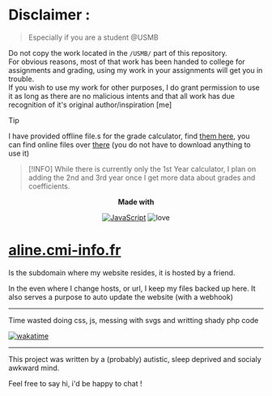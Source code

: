 # Disclaimer :
> Especially if you are a student @USMB

Do not copy the work located in the `/USMB/` part of this repository.\
For obvious reasons, most of that work has been handed to college for assignments and grading, using my work in your assignments will get you in trouble.\
If you wish to use my work for other purposes, I do grant permission to use it as long as there are no malicious intents and that all work has due recognition of it's original author/inspiration [me]


> [!TIP]
> I have provided offline file.s for the grade calculator, find [them here](./grades_calc), you can find online files over [there](http://aline.cmi-info.fr/USMB/COEFS/) (you do not have to download anything to use it)

> [!INFO]
> While there is currently only the 1st Year calculator, I plan on adding the 2nd and 3rd year once I get more data about grades and coefficients.

<div align="center">
<strong> Made with </strong>

[![JavaScript](https://img.shields.io/badge/JavaScript-009cb5?style=flat-square&logo=JavaScript)](https://developer.mozilla.org/en-US/docs/Web/JavaScript)
![love](https://img.shields.io/badge/❤️Love-pink?style=flat-square)

</div>

# [aline.cmi-info.fr](https://aline.cmi-info.fr)
Is the subdomain where my website resides, it is hosted by a friend.

In the even where I change hosts, or url, I keep my files backed up here. 
It also serves a purpose to auto update the website (with a webhook)


---

Time wasted doing css, js, messing with svgs and writting shady php code

[![wakatime](https://wakatime.com/badge/github/TheWarior73/aline.cmi-info.svg)](https://wakatime.com/badge/github/TheWarior73/aline.cmi-info)

---

This project was written by a (probably) autistic, sleep deprived and socialy awkward mind.

Feel free to say hi, i'd be happy to chat !